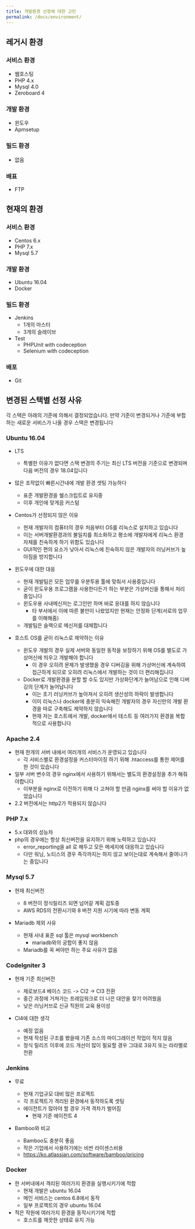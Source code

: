 ```yaml
---
title: 개발환경 선정에 대한 고민
permalink: /docs/environment/
---
```


## 레거시 환경

### 서비스 환경 
- 웹호스팅
- PHP 4.x
- Mysql 4.0
- Zeroboard 4

### 개발 환경 
- 윈도우
- Apmsetup

### 빌드 환경
- 없음

### 배표
- FTP


## 현재의 환경

### 서비스 환경
- Centos 6.x
- PHP 7.x
- Mysql 5.7

### 개발 환경
- Ubuntu 16.04
- Docker

### 빌드 환경
- Jenkins
  - 1개의 마스터
  - 3개의 슬레이브
- Test
  - PHPUnit with codeception
  - Selenium with codeception
  
### 배포
- Git



## 변경된 스택별 선정 사유
각 스택은 아래의 기준에 의해서 결정되었습니다. 
만약 기준이 변경되거나 기준에 부합하는 새로운 서비스가 나올 경우 스택은 변경됩니다
 
 

### Ubuntu 16.04
- LTS
  - 특별한 이유가 없다면 스택 변경의 주기는 최신 LTS 버전을 기준으로 변경되며 다음 버전의 경우 18.04입니다

- 많은 조작없이 빠른시간내에 개발 환경 셋팅 가능하다 
  - 표준 개발환경을 쉘스크립트로 유지중
  - 이후 개인에 맞게끔 커스텀
  
- Centos가 선정되지 않은 이유
  - 현재 개발자의 컴퓨터의 경우 처음부터 OS를 리눅스로 설치하고 있습니다
  - 이는 서버개발환경과의 불일치를 최소화하고 평소에 개발자에게 리눅스 환경 자체를 친숙하게 하기 위함도 있습니다
  - GUI적인 편의 요소가 낮아서 리눅스에 친숙하지 않은 개발자의 러닝커브가 높아짐을 방지합니다

- 윈도우에 대한 대응
  - 현재 개발팀은 모든 업무를 우분투용 툴에 맞춰서 사용중입니다
  - 굳이 윈도우용 프로그램을 사용한다든가 하는 부분은 가상머신을 통해서 처리중입니다
  - 윈도우용 사내메신저는 로그인만 하며 바로 응대를 하지 않습니다
    - 타 부서에서 이에 따른 불만이 나왔었지만 현재는 안정화 단계(서로의 업무를 이해해줌)
  - 개발팀은 슬랙으로 메신저를 대체합니다

- 호스트 OS를 굳이 리눅스로 제약하는 이유
  - 윈도우 개발의 경우 실제 서버와 동일한 동작을 보장하기 위해 OS를 별도로 가상머신에 띄우고 개발해야 합니다
    - 이 경우 오히려 문제가 발생했을 경우 디버깅을 위해 가상머신에 계속하여 접근하게 되므로 오히려 리눅스에서 개발하는 것이 더 편리해집니다
  - Docker로 개발환경을 분할 할 수도 있지만 가상화단계가 늘어남으로 인해 디버깅의 단계가 늘어납니다
    - 이는 초기 러닝커브가 높아져서 오히려 생산성의 하락이 발생합니다
    - 이미 리눅스나 docker에 충분히 익숙해진 개발자의 경우 자신만의 개발 환경을 따로 구축해도 제약하지 않습니다
    - 현재 저는 호스트에서 개발, docker에서 테스트 등 여러가지 환경을 복합적으로 사용합니다
    


### Apache 2.4
- 현재 한개의 서버 내에서 여러개의 서비스가 운영되고 있습니다
  - 각 서비스별로 환경설정을 커스터마이징 하기 위해 .htaccess를 통한 제어를 한 것이 있습니다
- 일부 서버 변수의 경우 nginx에서 사용하기 위해서는 별도의 환경설정을 추가 해줘야합니다
  - 이부분을 nginx로 이전하기 위해 다 고쳐야 할 만큼 nginx를 써야 할 이유가 없었습니다
- 2.2 버전에서는 http2가 적용되지 않습니다

  

### PHP 7.x
- 5.x 대와의 성능차
- php의 경우에는 항상 최신버전을 유지하기 위해 노력하고 있습니다
  - error_reporting을 all 로 해두고 모든 메세지에 대응하고 있습니다
  - 다만 워닝, 노티스의 경우 즉각까지는 하지 않고 보이는대로 계속해서 줄여나가는 중입니다

### Mysql 5.7
- 현재 최신버전
  - 8 버전이 정식릴리즈 되면 넘어갈 계획 검토중
  - AWS RDS의 전환시기와 8 버전 지원 시기에 따라 변동 계획
  
- Mariadb 제외 사유
  - 현재 사내 표준 sql 툴은 mysql workbench
    - mariadb와의 궁합이 좋지 않음 
  - Mariadb를 꼭 써야만 하는 주요 사유가 없음
  
  
  

### CodeIgniter 3
- 현재 기준 최신버전
  - 제로보드4 베이스 코드 -> CI2 -> CI3 전환
  - 중간 과정에 거쳐가는 프레임워크로 더 나은 대안을 찾기 어려웠음
  - 낮은 러닝커브로 신규 직원의 교육 용이성

- CI4에 대한 생각
  - 예정 없음
  - 현재 작성된 구조를 봤을때 기존 소스의 마이그레이션 작업이 적지 않음
  - 정식 릴리즈 이후에 코드 개선이 많이 필요할 경우 그대로 3유지 또는 라라벨로 전환
  
  
  
  
  

### Jenkins
- 무료
  - 현재 기업규모 대비 많은 프로젝트
  - 각 프로젝트가 격리된 환경에서 동작하도록 셋팅
  - 에이전트가 많아야 할 경우 가격 격차가 벌어짐
    - 현재 기준 에이전트 4
    
- Bamboo와 비교
  - Bamboo도 충분히 좋음
  - 작은 기업에서 사용하기에는 비싼 라이센스비용 
  - https://ko.atlassian.com/software/bamboo/pricing
    
 
### Docker
- 한 서버내에서 격리된 여러가지 환경을 실행시키기에 적합
  - 현재 개발은 ubuntu 16.04
  - 메인 서비스는 centos 6.8에서 동작
  - 일부 프로젝트의 경우 ubuntu 16.04
- 적은 작원에 여러가지 환경을 동작시키기에 적합
  - 호스트를 깨끗한 상태로 유지 가능
